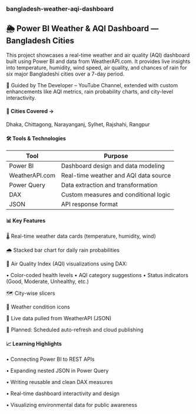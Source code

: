 ### bangladesh-weather-aqi-dashboard
## 🌦️ Power BI Weather & AQI Dashboard — Bangladesh Cities

  This project showcases a real-time weather and air quality (AQI) dashboard built using Power BI and data from WeatherAPI.com. It provides live insights into temperature, humidity, wind speed, air quality, 
  and chances of rain for six major Bangladeshi cities over a 7-day period.

🔗 Guided by The Developer – YouTube Channel, extended with custom enhancements like AQI metrics, rain probability charts, and city-level interactivity.

#### 📍 Cities Covered -> 
Dhaka, Chittagong, Narayanganj, Sylhet, Rajshahi, Rangpur

#### 🛠️ Tools & Technologies 

| Tool           | Purpose                               |
| -------------- | ------------------------------------- |
| Power BI       | Dashboard design and data modeling    |
| WeatherAPI.com | Real-time weather and AQI data source |
| Power Query    | Data extraction and transformation    |
| DAX            | Custom measures and conditional logic |
| JSON           | API response format                   |


#### 📊 Key Features
🌡️ Real-time weather data cards (temperature, humidity, wind)

🌧️ Stacked bar chart for daily rain probabilities

💨 Air Quality Index (AQI) visualizations using DAX:

 • Color-coded health levels
 • AQI category suggestions
 • Status indicators (Good, Moderate, Unhealthy, etc.)

🗺️ City-wise slicers

🎨 Weather condition icons

🔄 Live data pulled from WeatherAPI (JSON)

🔁 Planned: Scheduled auto-refresh and cloud publishing

#### 📈 Learning Highlights

• Connecting Power BI to REST APIs

• Expanding nested JSON in Power Query

• Writing reusable and clean DAX measures

• Real-time dashboard interactivity and design

• Visualizing environmental data for public awareness

